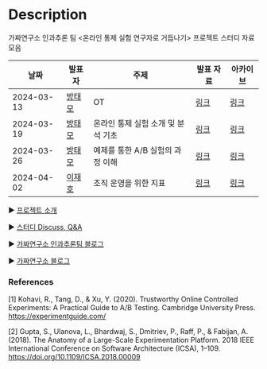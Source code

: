 # Description

가짜연구소 인과추론 팀 <온라인 통제 실험 연구자로 거듭나기> 프로젝트 스터디 자료 모음

| 날짜         | 발표자                                                     | 주제                   | 발표 자료                                                                                                                                                                                                                                                                     | 아카이브                                                                              |
| ---------- | ------------------------------------------------------- | -------------------- | ------------------------------------------------------------------------------------------------------------------------------------------------------------------------------------------------------------------------------------------------------------------------- | --------------------------------------------------------------------------------- |
| 2024-03-13 | [방태모](https://www.taemobang.com/)                       | OT                   | [링크](https://github.com/CausalInferenceLab/OCE-Materials/blob/main/%EB%B0%9C%ED%91%9C%20%EC%9E%90%EB%A3%8C/20240309_%EC%83%81%EB%B0%98%EA%B8%B0%EC%8A%A4%ED%84%B0%EB%94%94OT.pdf)                                                                                         | [링크](https://www.notion.so/chanrankim/OT-d03d441e0fcb410d862fb470012858fa?pvs=4)  |
| 2024-03-19 | [방태모](https://www.taemobang.com/)                       | 온라인 통제 실험 소개 및 분석 기초 | [링크](https://github.com/CausalInferenceLab/OCE-Materials/blob/main/%EB%B0%9C%ED%91%9C%20%EC%9E%90%EB%A3%8C/20240319_%EC%98%A8%EB%9D%BC%EC%9D%B8%20%ED%86%B5%EC%A0%9C%20%EC%8B%A4%ED%97%98%20%EC%86%8C%EA%B0%9C%20%EB%B0%8F%20%EB%B6%84%EC%84%9D%20%EA%B8%B0%EC%B4%88.pdf) | [링크](https://www.notion.so/chanrankim/7df82483904b4fefae6afee91a668a4c?pvs=4)     |
| 2024-03-26 | [방태모](https://www.taemobang.com/)                       | 예제를 통한 A/B 실험의 과정 이해 | [링크](https://github.com/CausalInferenceLab/OCE-Materials/blob/main/%EB%B0%9C%ED%91%9C%20%EC%9E%90%EB%A3%8C/20240326_%EC%98%88%EC%A0%9C%EB%A5%BC%20%ED%86%B5%ED%95%9C%20AB%20%EC%8B%A4%ED%97%98%EC%9D%98%20%EA%B3%BC%EC%A0%95%20%EC%9D%B4%ED%95%B4.pdf)                    | [링크](https://www.notion.so/chanrankim/A-B-9c421d65b8474a7c93b6f4ff90fcfd2c?pvs=4) |
| 2024-04-02 | [이재호](https://www.linkedin.com/in/jaeho-lee-834739138/) | 조직 운영을 위한 지표         | [링크](https://github.com/CausalInferenceLab/OCE-Materials/blob/main/%EB%B0%9C%ED%91%9C%20%EC%9E%90%EB%A3%8C/20240402_%EC%A1%B0%EC%A7%81%20%EC%9A%B4%EC%98%81%EC%9D%84%20%EC%9C%84%ED%95%9C%20%EC%A7%80%ED%91%9C.pdf)                                                       | [링크](https://www.notion.so/chanrankim/4caab82fae5b42f6b3a34fe323c06c71?pvs=4)     |

▶️ [프로젝트 소개](https://www.notion.so/chanrankim/6f637b9572f14c61b6ae84c2739ffc41?pvs=4)

▶️ [스터디 Discuss, Q&A](https://github.com/CausalInferenceLab/OCE-Materials/issues)

▶️ [가짜연구소 인과추론팀 블로그](https://causalinferencelab.github.io)

▶️ [가짜연구소 블로그](https://pseudolab.github.io/)

### References

[1] Kohavi, R., Tang, D., & Xu, Y. (2020). Trustworthy Online Controlled Experiments: A Practical Guide to A/B Testing. Cambridge University Press. https://experimentguide.com/

[2] Gupta, S., Ulanova, L., Bhardwaj, S., Dmitriev, P., Raff, P., & Fabijan, A. (2018). The Anatomy of a Large-Scale Experimentation Platform. 2018 IEEE International Conference on Software Architecture (ICSA), 1–109. https://doi.org/10.1109/ICSA.2018.00009
